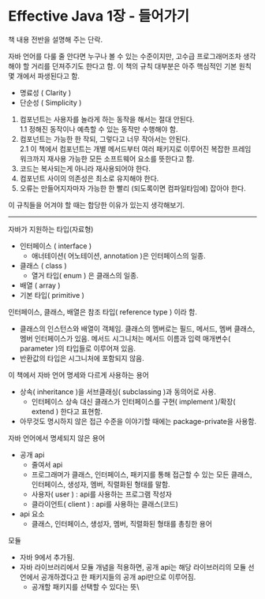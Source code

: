 # Effective Java 1장 - 들어가기

책 내용 전반을 설명해 주는 단락.

자바 언어를 다룰 줄 안다면 누구나 볼 수 있는 수준이지만, 고수급 프로그래머조차 생각해야 할 거리를 던져주기도 한다고 함.
이 책의 규칙 대부분은 아주 핵심적인 기본 원칙 몇 개에서 파생된다고 함.
- 명료성 ( Clarity )
- 단순성 ( Simplicity )

1. 컴포넌트는 사용자를 놀라게 하는 동작을 해서는 절대 안된다.<br>
  1.1 정해진 동작이나 예측할 수 있는 동작만 수행해야 함.
2. 컴포넌트는 가능한 한 작되, 그렇다고 너무 작아서는 안된다.<br>
  2.1 이 책에서 컴포넌트는 개별 메서드부터 여러 패키지로 이루어진 복잡한 프레임워크까지 재사용 가능한 모든 소프트웨어 요소를 뜻한다고 함.
3. 코드는 복사되는게 아니라 재사용되어야 한다.
4. 컴포넌트 사이의 의존성은 최소로 유지해야 한다.
5. 오류는 만들어지자마자 가능한 한 빨리 (되도록이면 컴파일타임에) 잡아야 한다.
    
이 규칙들을 어겨야 할 때는 합당한 이유가 있는지 생각해보기.

---

자바가 지원하는 타입(자료형)
- 인터페이스 ( interface )
  - 애너테이션( 어노테이션, annotation )은 인터페이스의 일종.
- 클래스 ( class )
  -  열거 타입( enum ) 은 클래스의 일종.
- 배열 ( array )
- 기본 타입( primitive )


인터페이스, 클래스, 배열은 참조 타입( reference type ) 이라 함.
- 클래스의 인스턴스와 배열이 객체임.
클래스의 멤버로는 필드, 메서드, 멤버 클래스, 멤버 인터페이스가 있음.
메서드 시그니처는 메서드 이름과 입력 매개변수( parameter )의 타입들로 이루어져 있음.
- 반환값의 타입은 시그니처에 포함되지 않음.


이 책에서 자바 언어 명세와 다르게 사용하는 용어
- 상속( inheritance )을 서브클래싱( subclassing )과 동의어로 사용.
  - 인터페이스 상속 대신 클래스가 인터페이스를 구현( implement )/확장( extend ) 한다고 표현함.
- 아무것도 명시하지 않은 접근 수준을 이야기할 때에는 package-private을 사용함.


자바 언어에서 명세되지 않은 용어
- 공개 api
  - 줄여서 api
  - 프로그래머가 클래스, 인터페이스, 패키지를 통해 접근할 수 있는 모든 클래스, 인터페이스, 생성자, 멤버, 직렬화된 형태를 말함.
  - 사용자( user ) : api를 사용하는 프로그램 작성자
  - 클라이언트( client ) : api를 사용하는 클래스(코드)
- api 요소
  - 클래스, 인터페이스, 생성자, 멤버, 직렬화된 형태를 총칭한 용어


모듈
- 자바 9에서 추가됨.
- 자바 라이브러리에서 모듈 개념을 적용하면, 공개 api는 해당 라이브러리의 모듈 선언에서 공개하겠다고 한 패키지들의 공개 api만으로 이루어짐.
  - 공개할 패키지를 선택할 수 있다는 뜻\
